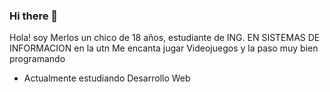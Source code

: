 ### Hi there 👋

Hola! soy Merlos un chico de 18 años, estudiante de ING. EN SISTEMAS DE INFORMACION en la utn
Me encanta jugar Videojuegos y la paso muy bien programando
- Actualmente estudiando Desarrollo Web
